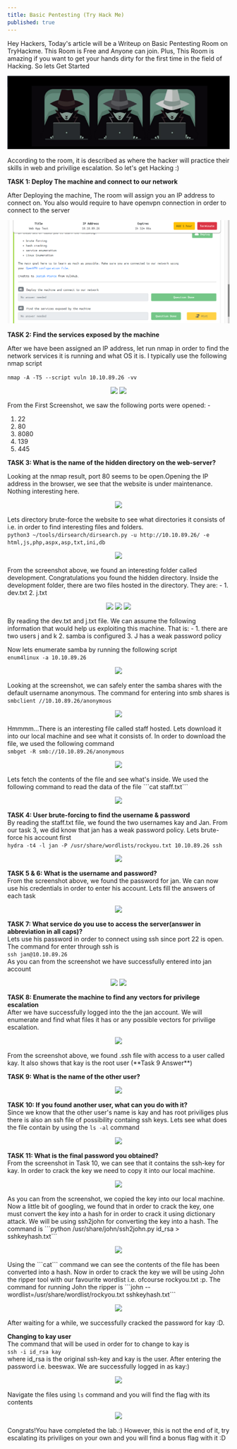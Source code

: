 ```yaml
---
title: Basic Pentesting (Try Hack Me)
published: true
---
```

Hey Hackers, Today's article will be a Writeup on Basic Pentesting Room on TryHackme. 
This Room is Free and Anyone can join. Plus, This Room is amazing if you want to get 
your hands dirty for the first time in the field of Hacking. So lets Get Started

<p align="center">
  <img src="https://raw.githubusercontent.com/Saad-20/Blog/master/assets/Basic_Pentesting_Images/LOGO.png"/>
</p>
According to the room, it is described as where the hacker will practice their skills in web and privilige escalation.
So let's get Hacking :)


**TASK 1: Deploy The machine and connect to our network**

After Deploying the machine, The room will assign you an IP address to connect on. You also would require to have openvpn connection in order to connect to the server
<p align="center">
  <img src="https://raw.githubusercontent.com/Saad-20/Blog/master/assets/Basic_Pentesting_Images/1.Find_the_services.png"/>
</p>

**TASK 2: Find the services exposed by the machine**

After we have been assigned an IP address, let run nmap in order to find the network services it is running and what OS it is. I typically use the following nmap script

```nmap -A -T5 --script vuln 10.10.89.26 -vv```
<p align="center">
  <img src="https://raw.githubusercontent.com/Saad-20/Blog/master/assets/Basic_Pentesting_Images/2.NMAP_SCAN.png"/>
  <img src="https://raw.githubusercontent.com/Saad-20/Blog/master/assets/Basic_Pentesting_Images/3.OPEN_PORTS.png"/>
</p>

From the First Screenshot, we saw the following ports were opened: -
1. 22
1. 80
1. 8080
1. 139
1. 445

**TASK 3: What is the name of the hidden directory on the web-server?**

Looking at the nmap result, port 80 seems to be open.Opening the IP address in the browser, we see that the website is under maintenance. Nothing interesting here. 
<p align="center">
  <img src="https://raw.githubusercontent.com/Saad-20/Blog/master/assets/Basic_Pentesting_Images/6.Website_index.html.png"/>
</p>

Lets directory brute-force the website to see what directories it consists of i.e. in order to find interesting files and folders.                       
```python3 ~/tools/dirsearch/dirsearch.py -u http://10.10.89.26/ -e html,js,php,aspx,asp,txt,ini,db```
<p align="center">
  <img src="https://raw.githubusercontent.com/Saad-20/Blog/master/assets/Basic_Pentesting_Images/4.%20BRUTE_FORCING_DIRECTORIES.png"/>
</p>
From the screenshot above, we found an interesting folder called development. Congratulations you found the hidden directory. 
Inside the development folder, there are two files hosted in the directory. They are: -
1. dev.txt
2. j.txt
<p align="center">
  <img src="https://raw.githubusercontent.com/Saad-20/Blog/master/assets/Basic_Pentesting_Images/7.Development_page.png"/>
  <img src="https://raw.githubusercontent.com/Saad-20/Blog/master/assets/Basic_Pentesting_Images/8.dev.png"/>
  <img src="https://raw.githubusercontent.com/Saad-20/Blog/master/assets/Basic_Pentesting_Images/9.j.png"/>
</p>
By reading the dev.txt and j.txt file. We can assume the following information that would help us exploiting this machine. That is: -
1. there are two users j and k
2. samba is configured 
3. J has a weak password policy

Now lets enumerate samba by running the following script         
```enum4linux -a 10.10.89.26```        
<p align="center">
  <img src="https://raw.githubusercontent.com/Saad-20/Blog/master/assets/Basic_Pentesting_Images/10.samba.png"/>
</p>

Looking at the screenshot, we can safely enter the samba shares with the default username anonymous. The command for entering into smb shares is       
```smbclient //10.10.89.26/anonymous```        
<p align="center">
  <img src="https://raw.githubusercontent.com/Saad-20/Blog/master/assets/Basic_Pentesting_Images/11.connect_anonymous.png"/>
</p>

Hmmmm...There is an interesting file called staff hosted. Lets download it into our local machine and see what it consists of. In order to download the file, we used the following command     
```smbget -R smb://10.10.89.26/anonymous```        
<p align="center">
  <img src="https://raw.githubusercontent.com/Saad-20/Blog/master/assets/Basic_Pentesting_Images/12.Downloading_file.png"/>
</p>      
Lets fetch the contents of the file and see what's inside. We used the following command to read the data of the file      
```cat staff.txt```    
<p align="center">
  <img src="https://raw.githubusercontent.com/Saad-20/Blog/master/assets/Basic_Pentesting_Images/13.Fetched_usernames.png"/>
</p>

**TASK 4: User brute-forcing to find the username & password**     
By reading the staff.txt file, we found the two usernames kay and Jan. From our task 3, we did know that jan has a weak password policy. Lets brute-force his account first        
```hydra -t4 -l jan -P /usr/share/wordlists/rockyou.txt 10.10.89.26 ssh```    
<p align="center">
  <img src="https://raw.githubusercontent.com/Saad-20/Blog/master/assets/Basic_Pentesting_Images/14.BRUTE_FORCE_PASSWORD.png"/>
</p>

**TASK 5 & 6: What is the username and password?**      
From the screenshot above, we found the password for jan. We can now use his credentials in order to enter his account. Lets fill the answers of each task
<p align="center">
  <img src="https://raw.githubusercontent.com/Saad-20/Blog/master/assets/Basic_Pentesting_Images/16.QUESTIONS.png"/>
</p>

**TASK 7: What service do you use to access the server(answer in abbreviation in all caps)?**     
Lets use his password in order to connect using ssh since port 22 is open. The command for enter through ssh is        
```ssh jan@10.10.89.26```       
As you can from the screenshot we have successfully entered into jan account     
<p align="center">
  <img src="https://raw.githubusercontent.com/Saad-20/Blog/master/assets/Basic_Pentesting_Images/15.SSH.png"/>
  <img src="https://raw.githubusercontent.com/Saad-20/Blog/master/assets/Basic_Pentesting_Images/16.QUESTIONS.png" />
</p>

**TASK 8: Enumerate the machine to find any vectors for privilege escalation**    
After we have successfully logged into the the jan account. We will enumerate and find what files it has or any possible vectors for privilige escalation. 
<p align="center">
  <img src="https://raw.githubusercontent.com/Saad-20/Blog/master/assets/Basic_Pentesting_Images/17.Found_id_rsa.png"/>
</p>
From the screenshot above, we found .ssh file with access to a user called kay. It also shows that kay is the root user (**Task 9 Answer**)

**TASK 9: What is the name of the other user?**
<p align="center">
  <img src="https://raw.githubusercontent.com/Saad-20/Blog/master/assets/Basic_Pentesting_Images/question_image.png"/>
</p>

**TASK 10: If you found another user, what can you do with it?**   
Since we know that the other user's name is kay and has root priviliges plus there is also an ssh file of possibility containg ssh keys. Lets see what does the file contain by using the ```ls -al``` command
<p align="center">
  <img src="https://raw.githubusercontent.com/Saad-20/Blog/master/assets/Basic_Pentesting_Images/17.Found_id_rsa.png"/>
</p>

**TASK 11: What is the final password you obtained?**   
From the screenshot in Task 10, we can see that it contains the ssh-key for kay. In order to crack the key we need to copy it into our local machine.
<p align="center">
  <img src="https://raw.githubusercontent.com/Saad-20/Blog/master/assets/Basic_Pentesting_Images/18.COPIED_ID_RSA.png"/>
</p>
As you can from the screenshot, we copied the key into our local machine. Now a little bit of googling, we found that in order to crack the key, one must convert the key into a hash for in order to crack it using dictionary attack. We will be using ssh2john for converting the key into a hash. The command is   
```python /usr/share/john/ssh2john.py id_rsa > sshkeyhash.txt```
<p align="center">
  <img src="https://raw.githubusercontent.com/Saad-20/Blog/master/assets/Basic_Pentesting_Images/19.Converting_to_Hash.png"/>
</p>
Using the ```cat``` command we can see the contents of the file has been converted into a hash.   
Now in order to crack the key we will be using John the ripper tool with our favourite wordlist i.e. ofcourse rockyou.txt :p. The command for running John the ripper is   
```john --wordlist=/usr/share/wordlist/rockyou.txt sshkeyhash.txt```
<p align="center">
  <img src="https://raw.githubusercontent.com/Saad-20/Blog/master/assets/Basic_Pentesting_Images/20.Cracking_password.png"/>
</p>
After waiting for a while, we successfully cracked the password for kay :D.

**Changing to kay user**   
The command that will be used in order for to change to kay is   
```ssh -i id_rsa kay```   
where id_rsa is the original ssh-key and kay is the user. After entering the password i.e. beeswax. We are successfully logged in as kay:)
<p align="center">
  <img src="https://raw.githubusercontent.com/Saad-20/Blog/master/assets/Basic_Pentesting_Images/21.Changing_to_kay.png"/>
</p>

Navigate the files using ```ls``` command and you will find the flag with its contents
<p align="center">
 <img src="https://raw.githubusercontent.com/Saad-20/Blog/master/assets/Basic_Pentesting_Images/22.Grabbed_Flag.png"/>
</p>
Congrats!You have completed the lab.:) However, this is not the end of it, try escalating its priviliges on your own and you will find a bonus flag with it :D
